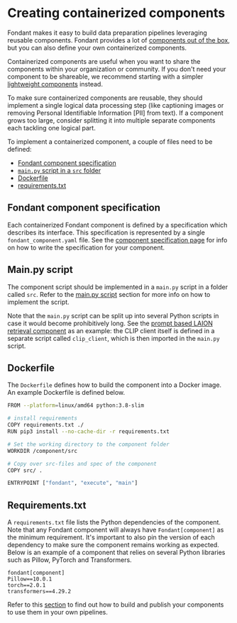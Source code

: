 # Creating containerized components

Fondant makes it easy to build data preparation pipelines leveraging reusable components. Fondant
provides a lot
of [components out of the box](https://fondant.ai/en/latest/components/hub/), but you can also
define your own containerized components.

Containerized components are useful when you want to share the components within your organization
or community.
If you don't need your component to be shareable, we recommend starting 
with a simpler [lightweight components](../components/lightweight_components.md) instead.

To make sure containerized components are reusable, they should implement a single logical data
processing
step (like captioning images or removing Personal Identifiable Information [PII] from text).
If a component grows too large, consider splitting it into multiple separate components each
tackling one logical part.

To implement a containerized component, a couple of files need to be defined:

- [Fondant component specification](#fondant-component-specification)
- [`main.py` script in a `src` folder](#mainpy-script)
- [Dockerfile](#dockerfile)
- [requirements.txt](#requirementstxt)

## Fondant component specification

Each containerized Fondant component  is defined by a specification which describes its interface. This
specification is represented by a single `fondant_component.yaml` file. See the [component
specification page](../components/component_spec.md) for info on how to write the specification for
your component.

## Main.py script

The component script should be implemented in a `main.py` script in a folder called `src`.
Refer to the [main.py script](../components/components.md) section for more info on how to implement the
script.

Note that the `main.py` script can be split up into several Python scripts in case it would become
prohibitively long. See the
[prompt based LAION retrieval component](https://github.com/ml6team/fondant/tree/main/src/fondant/components/retrieve_laion_by_prompt/src)
as an example: the CLIP client itself is defined in a separate script called `clip_client`,
which is then imported in the `main.py` script.

## Dockerfile

The `Dockerfile` defines how to build the component into a Docker image. An example Dockerfile is
defined below.

```bash
FROM --platform=linux/amd64 python:3.8-slim

# install requirements
COPY requirements.txt ./
RUN pip3 install --no-cache-dir -r requirements.txt

# Set the working directory to the component folder
WORKDIR /component/src

# Copy over src-files and spec of the component
COPY src/ .

ENTRYPOINT ["fondant", "execute", "main"]
```

## Requirements.txt

A `requirements.txt` file lists the Python dependencies of the component. Note that any Fondant
component will always have `Fondant[component]` as the minimum requirement. It's important to also 
pin the version of each dependency to make sure the component remains working as expected. Below is 
an example of a component that relies on several Python libraries such as Pillow, PyTorch and
Transformers.

```
fondant[component]
Pillow==10.0.1
torch==2.0.1
transformers==4.29.2
```

Refer to this [section](publishing_components.md) to find out how to build and publish your components to use them in 
your own pipelines.



